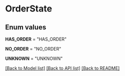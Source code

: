 # OrderState

## Enum values

**HAS_ORDER** = "HAS_ORDER"

**NO_ORDER** = "NO_ORDER"

**UNKNOWN** = "UNKNOWN"


[[Back to Model list]](../README.md#documentation-for-models) [[Back to API list]](../README.md#documentation-for-api-endpoints) [[Back to README]](../README.md)

